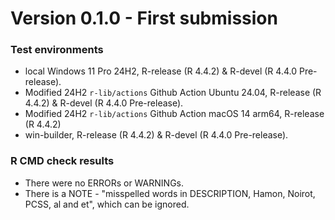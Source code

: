 # Version 0.1.0 - First submission

### Test environments
* local Windows 11 Pro 24H2, R-release (R 4.4.2) & R-devel (R 4.4.0 Pre-release).
* Modified 24H2 `r-lib/actions` Github Action Ubuntu 24.04, R-release (R 4.4.2) & R-devel (R 4.4.0 Pre-release).
* Modified 24H2 `r-lib/actions` Github Action macOS 14 arm64, R-release (R 4.4.2)
* win-builder, R-release (R 4.4.2) & R-devel (R 4.4.0 Pre-release).

### R CMD check results
* There were no ERRORs or WARNINGs.
* There is a NOTE - "misspelled words in DESCRIPTION, Hamon, Noirot, PCSS, al and et", which can be ignored.
